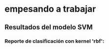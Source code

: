 # empesando a trabajar

## Resultados del modelo SVM

### Reporte de clasificación con kernel 'rbf':